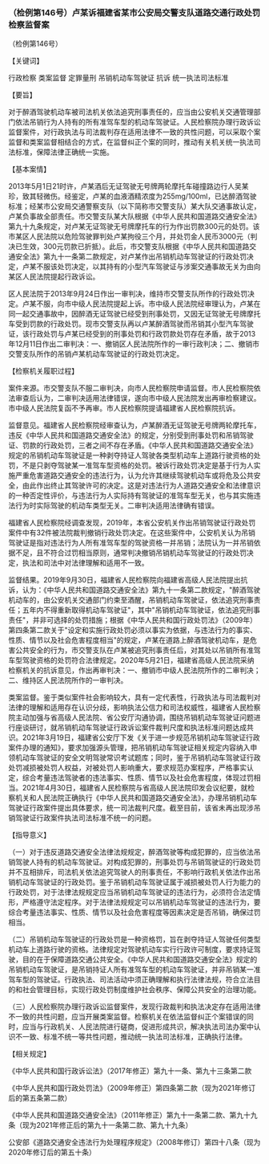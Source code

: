 ### （检例第146号）卢某诉福建省某市公安局交警支队道路交通行政处罚检察监督案
（检例第146号）

【关键词】

行政检察 类案监督 定罪量刑 吊销机动车驾驶证 抗诉 统一执法司法标准

【要旨】

对于醉酒驾驶机动车被司法机关依法追究刑事责任的，应当由公安机关交通管理部门依法吊销行为人持有的所有准驾车型的机动车驾驶证。人民检察院办理行政诉讼监督案件，对行政执法与司法裁判存在适用法律不一致的共性问题，可以采取个案监督和类案监督相结合的方式，在监督纠正个案的同时，推动有关机关统一执法司法标准，保障法律正确统一实施。

【基本案情】

2013年5月1日21时许，卢某酒后无证驾驶无号牌两轮摩托车碰撞路边行人吴某珍，致其轻微伤。经鉴定，卢某的血液酒精浓度为255mg/100ml，已达醉酒驾驶标准；经某市公安局交通警察支队（以下简称市交警支队）某大队交通事故认定，卢某负事故全部责任。市交警支队某大队根据《中华人民共和国道路交通安全法》第九十九条规定，对卢某无证驾驶无号牌摩托车的行为作出罚款300元的处罚。该市某区人民法院以危险驾驶罪判处卢某拘役三个月，并处罚金人民币3000元（判决已生效，300元罚款已折抵）。此后，市交警支队根据《中华人民共和国道路交通安全法》第九十一条第二款规定，对卢某作出吊销机动车驾驶证的行政处罚决定，卢某不服该处罚决定，以其持有的小型汽车驾驶证与涉案交通事故无关为由向某区人民法院提起行政诉讼。

区人民法院于2013年9月24日作出一审判决，维持市交警支队所作的行政处罚决定。卢某不服，向市中级人民法院提起上诉。市中级人民法院经审理认为，卢某在同一起交通事故中，因醉酒无证驾驶已经受到刑事处罚，又因无证驾驶无号牌摩托车受到罚款的行政处罚。现市交警支队再以卢某醉酒驾驶而吊销其小型汽车驾驶证，该行政处罚与卢某已经受到的刑事处罚和行政罚款处罚存在矛盾，故于2013年12月11日作出二审判决：一、撤销区人民法院所作的一审行政判决；二、撤销市交警支队所作的吊销卢某机动车驾驶证的行政处罚决定。

【检察机关履职过程】

案件来源。市交警支队不服二审判决，向市人民检察院申请监督。市人民检察院依法审查后认为，二审判决适用法律错误，遂向市中级人民法院发出再审检察建议。市中级人民法院复函不予再审。市人民检察院提请福建省人民检察院抗诉。

监督意见。福建省人民检察院经审查认为，卢某醉酒无证驾驶无号牌两轮摩托车，违反《中华人民共和国道路交通安全法》的规定，分别受到刑事处罚和吊销驾驶证、罚款的行政处罚，三者之间不存在矛盾。《中华人民共和国道路交通安全法》规定的吊销机动车驾驶证是一种剥夺持证人驾驶各类型机动车上道路行驶资格的处罚，不是只剥夺驾驶某一准驾车型资格的处罚。被诉行政处罚决定是基于行为人实施严重危害道路交通安全的违法行为，认为允许其继续驾驶机动车或将危及公共安全，由此作出终止其驾驶许可的决定。这是对违法行为人道路交通安全和法律意识的一种否定性评价，与违法行为人实际持有驾驶证的准驾车型无关，也与其实施违法行为时实际驾驶的机动车类型无关。二审判决适用法律确有错误。

福建省人民检察院经调查发现，2019年，本省公安机关作出吊销驾驶证行政处罚案件中有32件被法院裁判撤销行政处罚决定。在这些案件中，公安机关认为吊销驾驶证是指对违法行为人所有准驾车型的驾驶资格一并吊销；法院认为一并吊销依据不足，且不符合过罚相当原则，通常判决撤销吊销机动车驾驶证的行政处罚决定，执法和司法中对法律理解和适用不一致。

监督结果。2019年9月30日，福建省人民检察院向福建省高级人民法院提出抗诉，认为：《中华人民共和国道路交通安全法》第九十一条第二款规定，"醉酒驾驶机动车的，由公安机关交通部门约束至酒醒，吊销机动车驾驶证，依法追究刑事责任；五年内不得重新取得机动车驾驶证"，其中"吊销机动车驾驶证，依法追究刑事责任"，并非可选择的处罚措施；根据《中华人民共和国行政处罚法》（2009年）第四条第二款关于"设定和实施行政处罚必须以事实为依据，与违法行为的事实、性质、情节以及社会危害程度相当"的规定，卢某在道路上醉酒驾驶机动车，是危害公共安全的行为，市交警支队在卢某被追究刑事责任后，对其处以吊销所有准驾车型驾驶资格的处罚符合法律规定。2020年5月21日，福建省高级人民法院采纳检察机关的抗诉意见，作出再审判决：一、撤销市中级人民法院所作的二审判决；二、维持区人民法院所作的一审判决。

类案监督。鉴于类似案件社会影响较大，具有一定代表性，行政执法与司法裁判对法律的理解和适用存在认识分歧，影响执法公信力和司法权威性，福建省人民检察院主动加强与省高级人民法院、省公安厅沟通协调，围绕吊销机动车驾驶证问题进行座谈研讨，就吊销机动车驾驶证行政诉讼案件裁判尺度和执法标准问题达成共识。2021年3月19日，福建省公安厅下发《关于进一步规范吊销机动车驾驶证行政案件办理的通知》，要求加强源头管理，把吊销机动车驾驶证相关规定内容纳入申领机动车驾驶证的安全文明驾驶常识考试题库；同时，鉴于吊销机动车驾驶证行政处罚减损被处罚人权益，对被处罚人影响重大，要求规范办案程序，严格事实认定，综合考量违法驾驶者的违法事实、性质、情节以及社会危害程度，体现过罚相当。2021年4月30日，福建省人民检察院与省高级人民法院印发会议纪要，就检察机关和人民法院正确执行《中华人民共和国道路交通安全法》，办理吊销机动车驾驶证行政案件提出具体要求，统一司法裁判尺度。截至目前，该省未再出现涉吊销驾驶证行政案件执法司法标准不统一的问题。

【指导意义】

（一）对于违反道路交通安全法律法规规定，醉酒驾驶等构成犯罪的，应当依法吊销驾驶人持有的机动车驾驶证。对构成犯罪的，刑事处罚与吊销驾驶证的行政处罚并不互相排斥，司法机关依法追究驾驶人的刑事责任，不影响行政机关依法作出吊销机动车驾驶证的行政处罚。鉴于吊销机动车驾驶证属于减损被处罚人行为能力的行政处罚，对于法律法规规定应当吊销机动车驾驶证的违法行为，必须符合法定情形，严格遵守法定程序。对于法律法规规定可以吊销机动车驾驶证的违法行为，要综合考量违法事实、性质、情节以及社会危害程度等因素决定是否吊销，确保过罚相当。

（二）吊销机动车驾驶证的行政处罚是一种资格罚，旨在剥夺持证人驾驶任何类型机动车上道路行驶的资格。法律规定对驾驶机动车实行行政许可制度，要求持证驾驶，目的在于保障道路交通公共安全。《中华人民共和国道路交通安全法》规定的吊销机动车驾驶证，是吊销持证人所有准驾车型的机动车驾驶证，并非吊销某一准驾车型的驾驶证。行政执法、司法活动中须正确理解和执行法律法规，符合立法目的和社会管理目标，实现行政处罚制度维护社会秩序、保障公共安全的治理功能。

（三）人民检察院办理行政诉讼监督案件，发现行政裁判和执法决定存在适用法律不一致的共性问题，应当开展类案监督。检察机关在依法监督纠正个案错误的同时，应当与行政机关、人民法院进行磋商，促进形成共识，解决执法司法办案中认识不一致、标准不统一等共性问题，推动统一执法司法标准，正确执行法律。

【相关规定】

《中华人民共和国行政诉讼法》（2017年修正）第九十一条、第九十三条第二款

《中华人民共和国行政处罚法》（2009年修正）第四条第二款（现为2021年修订后的第五条第二款）

《中华人民共和国道路交通安全法》（2011年修正）第九十一条第二款、第九十九条（现为2021年修正后的第九十一条第二款、第九十九条）

公安部《道路交通安全违法行为处理程序规定》（2008年修订）第四十八条（现为2020年修订后的第五十条）
